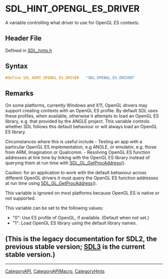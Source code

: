 # SDL_HINT_OPENGL_ES_DRIVER

A variable controlling what driver to use for OpenGL ES contexts.

## Header File

Defined in [SDL_hints.h](https://github.com/libsdl-org/SDL/blob/SDL2/include/SDL_hints.h)

## Syntax

```c
#define SDL_HINT_OPENGL_ES_DRIVER   "SDL_OPENGL_ES_DRIVER"
```

## Remarks

On some platforms, currently Windows and X11, OpenGL drivers may support
creating contexts with an OpenGL ES profile. By default SDL uses these
profiles, when available, otherwise it attempts to load an OpenGL ES
library, e.g. that provided by the ANGLE project. This variable controls
whether SDL follows this default behaviour or will always load an OpenGL ES
library.

Circumstances where this is useful include - Testing an app with a
particular OpenGL ES implementation, e.g ANGLE, or emulator, e.g. those
from ARM, Imagination or Qualcomm. - Resolving OpenGL ES function addresses
at link time by linking with the OpenGL ES library instead of querying them
at run time with [SDL_GL_GetProcAddress](SDL_GL_GetProcAddress)().

Caution: for an application to work with the default behaviour across
different OpenGL drivers it must query the OpenGL ES function addresses at
run time using [SDL_GL_GetProcAddress](SDL_GL_GetProcAddress)().

This variable is ignored on most platforms because OpenGL ES is native or
not supported.

This variable can be set to the following values:

- "0": Use ES profile of OpenGL, if available. (Default when not set.)
- "1": Load OpenGL ES library using the default library names.

## (This is the legacy documentation for SDL2, the previous stable version; [SDL3](https://wiki.libsdl.org/SDL3/) is the current stable version.)



----
[CategoryAPI](CategoryAPI), [CategoryAPIMacro](CategoryAPIMacro), [CategoryHints](CategoryHints)

